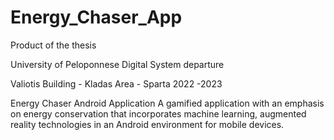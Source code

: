 # Energy_Chaser_App
Product of the thesis

University of Peloponnese
Digital System departure

Valiotis Building - Kladas Area - Sparta 2022 -2023

Energy Chaser Android Application
Α gamified application with an emphasis on energy conservation that incorporates machine learning, augmented reality technologies in an Android environment for mobile devices.

